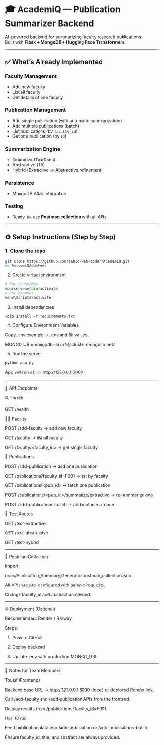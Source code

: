 # 🎓 AcademiQ — Publication Summarizer Backend

AI-powered backend for summarizing faculty research publications.  
Built with **Flask + MongoDB + Hugging Face Transformers**.

---

## ✅ What’s Already Implemented

### Faculty Management
- Add new faculty  
- List all faculty  
- Get details of one faculty  

### Publication Management
- Add single publication (with automatic summarization)  
- Add multiple publications (batch)  
- List publications (by `faculty_id`)  
- Get one publication (by `id`)  

### Summarization Engine
- Extractive (TextRank)  
- Abstractive (T5)  
- Hybrid (Extractive → Abstractive refinement)  

### Persistence
- MongoDB Atlas integration  

### Testing
- Ready-to-use **Postman collection** with all APIs  

---

## ⚙️ Setup Instructions (Step by Step)

### 1. Clone the repo
```bash
git clone https://github.com/zahid-web-coder/AcademiQ.git
cd AcademiQ/backend
```

2. Create virtual environment

```python -m venv venv
# For Linux/Mac
source venv/bin/activate
# For Windows
venv\Scripts\activate
```
3. Install dependencies

```~pip install -r requirements.txt```

4. Configure Environment Variables

Copy .env.example → .env and fill values:

MONGO_URI=mongodb+srv://<username>:<password>@cluster.mongodb.net/

5. Run the server

```python app.py```

App will run at:
👉 http://127.0.0.1:5000


---

📡 API Endpoints

🔍 Health

GET /health


👨‍🏫 Faculty

POST /add-faculty → add new faculty

GET /faculty → list all faculty

GET /faculty/<faculty_id> → get single faculty


📄 Publications

POST /add-publication → add one publication

GET /publications?faculty_id=F001 → list by faculty

GET /publications/<pub_id> → fetch one publication

POST /publications/<pub_id>/summarize/extractive → re-summarize one

POST /add-publications-batch → add multiple at once


🧪 Test Routes

GET /test-extractive

GET /test-abstractive

GET /test-hybrid



---

🧪 Postman Collection

Import:

docs/Publication_Summary_Generator.postman_collection.json

All APIs are pre-configured with sample requests.

Change faculty_id and abstract as needed.



---

🌐 Deployment (Optional)

Recommended: Render / Railway

Steps:

1. Push to GitHub


2. Deploy backend


3. Update .env with production MONGO_URI




---

📌 Notes for Team Members

Tousif (Frontend)

Backend base URL → http://127.0.0.1:5000 (local) or deployed Render link.

Call /add-faculty and /add-publication APIs from the frontend.

Display results from /publications?faculty_id=F001.


Hari (Data)

Feed publication data into /add-publication or /add-publications-batch.

Ensure faculty_id, title, and abstract are always provided.

